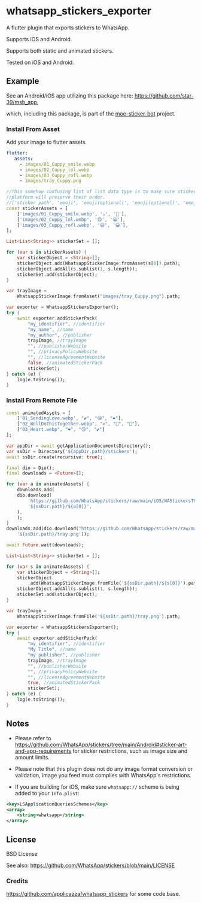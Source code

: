 # whatsapp_stickers_exporter

A flutter plugin that exports stickers to WhatsApp.

Supports iOS and Android.

Supports both static and animated stickers.

Tested on iOS and Android.

## Example

See an Android/iOS app utilizing this package here: https://github.com/star-39/msb_app,

which, including this package, is part of the [moe-sticker-bot](https://github.com/star-39/moe-sticker-bot) project.

### Install From Asset
Add your image to flutter assets.
```yaml
flutter:
   assets:
     - images/01_Cuppy_smile.webp
     - images/02_Cuppy_lol.webp
     - images/03_Cuppy_rofl.webp
     - images/tray_Cuppy.png
```

```dart
//This somehow confusing list of list data type is to make sure stickers exported to 
//platform will preserve their order.
//['sticker path', 'emoji', 'emoji(optional)', 'emoji(optional)', 'emoji(optional)']
const stickerAssets = [
    ['images/01_Cuppy_smile.webp', '☕', '🙂'],
    ['images/02_Cuppy_lol.webp', '😄', '😀'],
    ['images/03_Cuppy_rofl.webp', '😄', '😀'],
];

List<List<String>> stickerSet = [];

for (var s in stickerAssets) {
    var stickerObject = <String>[];
    stickerObject.add(WhatsappStickerImage.fromAsset(s[0]).path);
    stickerObject.addAll(s.sublist(1, s.length));
    stickerSet.add(stickerObject);
}

var trayImage =
    WhatsappStickerImage.fromAsset("images/tray_Cuppy.png").path;

var exporter = WhatsappStickersExporter();
try {
    await exporter.addStickerPack(
        "my_identifier", //identifier
        "my_name", //name
        "my_author", //publisher
        trayImage, //trayImage
        "", //publisherWebsite
        "", //privacyPolicyWebsite
        "", //licenseAgreementWebsite
        false, //animatedStickerPack
        stickerSet);
} catch (e) {
    log(e.toString());
}
```

### Install From Remote File

```dart
const animatedAssets = [
    ['01_SendingLove.webp', "💕", "😘", "❤️"],
    ["02_WellDoThisTogether.webp", "✊", "💪", "🙏"],
    ["03_Heart.webp", "❤️", "😘", "💕"]
];

var appDir = await getApplicationDocumentsDirectory();
var ssDir = Directory('${appDir.path}/stickers');
await ssDir.create(recursive: true);

final dio = Dio();
final downloads = <Future>[];

for (var a in animatedAssets) {
    downloads.add(
    dio.download(
        'https://github.com/WhatsApp/stickers/raw/main/iOS/WAStickersThirdParty/${a[0]}',
        '${ssDir.path}/${a[0]}',
    ),
    );
}
downloads.add(dio.download("https://github.com/WhatsApp/stickers/raw/main/iOS/WAStickersThirdParty/tray_TogetherAtHome.png",
    '${ssDir.path}/tray.png'));

await Future.wait(downloads);

List<List<String>> stickerSet = [];

for (var s in animatedAssets) {
    var stickerObject = <String>[];
    stickerObject
        .add(WhatsappStickerImage.fromFile('${ssDir.path}/${s[0]}').path);
    stickerObject.addAll(s.sublist(1, s.length));
    stickerSet.add(stickerObject);
}

var trayImage =
    WhatsappStickerImage.fromFile('${ssDir.path}/tray.png').path;

var exporter = WhatsappStickersExporter();
try {
    await exporter.addStickerPack(
        "my_identifier", //identifier
        "My Title", //name
        "my publisher", //publisher
        trayImage, //trayImage
        "", //publisherWebsite
        "", //privacyPolicyWebsite
        "", //licenseAgreementWebsite
        true, //animatedStickerPack
        stickerSet);
} catch (e) {
    log(e.toString());
}
```

## Notes

* Please refer to https://github.com/WhatsApp/stickers/tree/main/Android#sticker-art-and-app-requirements for sticker restrictions, such as image size and amount limits.

* Please note that this plugin does not do any image format conversion or validation, image you feed must complies with WhatsApp's restrictions.

* If you are building for iOS, make sure `whatsapp://` scheme is being added to your `Info.plist`:

```xml
<key>LSApplicationQueriesSchemes</key>
<array>
    <string>whatsapp</string>
</array>
```


## License
BSD License

See also: https://github.com/WhatsApp/stickers/blob/main/LICENSE

### Credits
https://github.com/applicazza/whatsapp_stickers for some code base.
